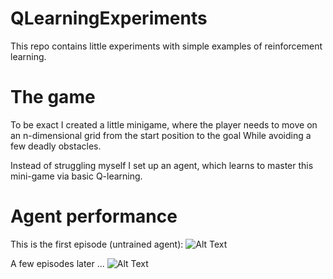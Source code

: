 # QLearningExperiments
This repo contains little experiments with simple examples of reinforcement learning.

# The game 
To be exact I created a little minigame, 
where the player needs to move on an n-dimensional grid from the start position to the goal
While avoiding a few deadly obstacles.

Instead of struggling myself I set up an agent, 
which learns to master this mini-game via basic Q-learning.

# Agent performance

This is the first episode (untrained agent):
![Alt Text](https://media.giphy.com/media/vFKqnCdLPNOKc/giphy.gif)

A few episodes later ...
![Alt Text](https://media.giphy.com/media/vFKqnCdLPNOKc/giphy.gif)
